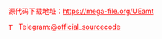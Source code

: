 # 




<p style="color: red;">源代码下载地址：<a href="https://mega-file.org/UEamt" style="color: red;">https://mega-file.org/UEamt</a></p><p style="color: red;"><img src="https://cdn-icons-png.flaticon.com/512/2111/2111646.png" alt="Telegram Icon" style="width: 16px; vertical-align: middle; margin-right: 5px;">Telegram:<a href="https://t.me/official_sourcecode" style="color: red;">@official_sourcecode</a></p>